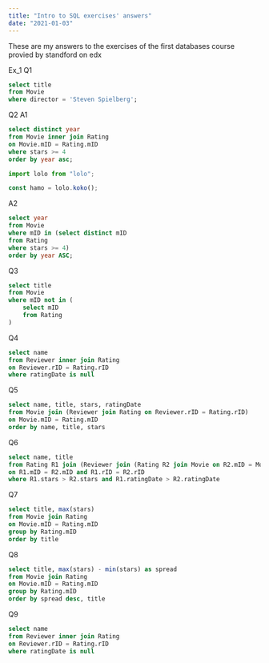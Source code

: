 ```yaml
---
title: "Intro to SQL exercises' answers"
date: "2021-01-03"
---
```


These are my answers to the exercises of the first databases course provied by standford on edx

Ex_1
Q1

```sql
select title
from Movie
where director = 'Steven Spielberg';
```

Q2
A1

```sql
select distinct year
from Movie inner join Rating
on Movie.mID = Rating.mID
where stars >= 4
order by year asc;
```

```js
import lolo from "lolo";

const hamo = lolo.koko();
```

A2

```sql
select year
from Movie
where mID in (select distinct mID
from Rating
where stars >= 4)
order by year ASC;
```

Q3

```sql
select title
from Movie
where mID not in (
	select mID
	from Rating
)
```

Q4

```sql
select name
from Reviewer inner join Rating
on Reviewer.rID = Rating.rID
where ratingDate is null
```

Q5

```sql
select name, title, stars, ratingDate
from Movie join (Reviewer join Rating on Reviewer.rID = Rating.rID)
on Movie.mID = Rating.mID
order by name, title, stars
```

Q6

```sql
select name, title
from Rating R1 join (Reviewer join (Rating R2 join Movie on R2.mID = Movie.mID) on Reviewer.rID = R2.rID)
on R1.mID = R2.mID and R1.rID = R2.rID
where R1.stars > R2.stars and R1.ratingDate > R2.ratingDate
```

Q7

```sql
select title, max(stars)
from Movie join Rating
on Movie.mID = Rating.mID
group by Rating.mID
order by title
```

Q8

```sql
select title, max(stars) - min(stars) as spread
from Movie join Rating
on Movie.mID = Rating.mID
group by Rating.mID
order by spread desc, title
```

Q9

```sql
select name
from Reviewer inner join Rating
on Reviewer.rID = Rating.rID
where ratingDate is null
```
